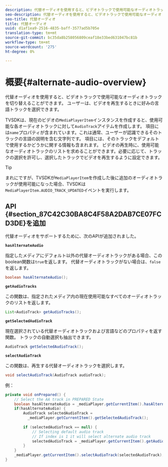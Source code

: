 ```yaml
---
description: 代替オーディオを使用すると、ビデオトラックで使用可能なオーディオトラックを切り替えることができます。 ユーザーは、ビデオを再生するときに好みの言語トラックを選択できます。
seo-description: 代替オーディオを使用すると、ビデオトラックで使用可能なオーディオトラックを切り替えることができます。 ユーザーは、ビデオを再生するときに好みの言語トラックを選択できます。
seo-title: 代替オーディオ
title: 代替オーディオ
uuid: d1af1ea9-2516-4835-baff-3577ad5b705e
translation-type: tm+mt
source-git-commit: bc35da8b258056809ceaf18e33bed631047bc81b
workflow-type: tm+mt
source-wordcount: '275'
ht-degree: 0%

---
```



# 概要{#alternate-audio-overview}

代替オーディオを使用すると、ビデオトラックで使用可能なオーディオトラックを切り替えることができます。 ユーザーは、ビデオを再生するときに好みの言語トラックを選択できます。

<!--<a id="section_E4F9DC28A2944BD08B4190A7F98A8365"></a>-->

TVSDKは、現在のビデオの`MediaPlayerItem`インスタンスを作成すると、使用可能な各オーディオトラックに対して`AudioTrack`アイテムを作成します。 項目には`name`プロパティが含まれています。これは通常、ユーザーが認識できるそのトラックの言語の説明を含む文字列です。 項目には、そのトラックをデフォルトで使用するかどうかに関する情報も含まれます。 ビデオの再生時に、使用可能なオーディオトラックのリストを求めることができます。必要に応じて、トラックの選択を許可し、選択したトラックでビデオを再生するように設定できます。

>[!TIP]
>
>まれにですが、TVSDKが`MediaPlayerItem`を作成した後に追加のオーディオトラックが使用可能になった場合、TVSDKは`MediaPlayerItem.AUDIO_TRACK_UPDATED`イベントを実行します。

## API {#section_87C42C30BA8C4F58A2DAB7CE07FCD3DE}を追加

代替オーディオをサポートするために、次のAPIが追加されました。

**`hasAlternateAudio`**

指定したメディアにデフォルト以外の代替オーディオトラックがある場合、このboolean関数は`true`を返します。 代替オーディオトラックがない場合は、`false`を返します。

```java
boolean hasAlternateAudio();
```

**`getAudioTracks`**

この関数は、指定されたメディア内の現在使用可能なすべてのオーディオトラックのリストを返します。

```java
List<AudioTrack> getAudioTracks();
```

**`getSelectedAudioTrack`**

現在選択されている代替オーディオトラックおよび言語などのプロパティを返す関数。 トラックの自動選択も抽出できます。

```java
AudioTrack getSelectedAudioTrack();
```

**`selectAudioTrack`**

この関数は、再生する代替オーディオトラックを選択します。

```java
void selectAudioTrack(AudioTrack audioTrack);
```

例：

```java
private void onPrepared() { 
    // Select the AA track in PREPARED State 
    boolean hasAlternateAudio = _mediaPlayer.getCurrentItem().hasAlternateAudio(); 
    if(hasAlternateAudio) { 
        AudioTrack selectedAudioTrack =  
          _mediaPlayer.getCurrentItem().getSelectedAudioTrack(); 
 
        if (selectedAudioTrack == null) {  
            // Selecting default audio track  
            // If index is 1 it will select alternate audio track  
            selectedAudioTrack = _mediaPlayer.getCurrentItem().getAudioTracks().get(0);  
        } 
    } 
    _mediaPlayer.getCurrentItem().selectAudioTrack(selectedAudioTrack); 
} 
```
